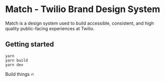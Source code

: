 # Match - Twilio Brand Design System

Match is a design system used to build accessible, consistent, and high quality public-facing experiences at Twilio.

## Getting started

```
yarn
yarn build
yarn dev
```

Build things 🔥
